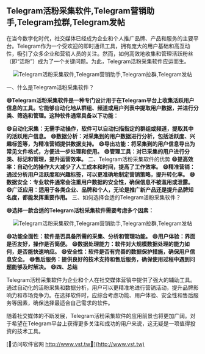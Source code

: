 ## **Telegram活粉采集软件,Telegram营销助手,Telegram拉群,Telegram发帖**

在当今数字化时代，社交媒体已经成为企业和个人推广品牌、产品和服务的主要平台。Telegram作为一个受欢迎的即时通讯工具，拥有庞大的用户基础和高互动性，吸引了众多企业和营销人员的关注。然而，如何高效地收集和管理活跃粉丝（即“活粉”）成为了一个关键问题。为此，Telegram活粉采集软件应运而生。

 <center><img src="https://vst.tw/MP4/tuiguang/png/1.png" alt="Telegram活粉采集软件,Telegram营销助手,Telegram拉群,Telegram发帖"></center>

一、什么是Telegram活粉采集软件？

**😄Telegram活粉采集软件是一种专门设计用于在Telegram平台上收集活跃用户信息的工具。它能够自动化地从群组、频道或用户列表中提取用户数据，并进行分类、筛选和管理。这种软件通常具备以下功能：**

**😄自动化采集：无需手动操作，软件可以自动扫描指定的群组或频道，提取其中的活跃用户信息。**
**😄数据分析：对采集到的用户数据进行分析，包括活跃度、兴趣标签等，为精准营销提供数据支持。**
**😄导出功能：将采集到的用户信息导出为常见文件格式，方便进一步处理和使用。**
**😄管理工具：对已采集的用户进行分类、标记和管理，提升运营效率。**
二、Telegram活粉采集软件的优势
**😄提高效率：自动化的操作大大减少了人工成本和时间，提高了工作效率。**
**😄精准营销：通过分析用户活跃度和兴趣标签，可以更准确地制定营销策略，提升转化率。**
**😄数据安全：专业软件通常会注重用户数据的安全性，确保信息不被滥用或泄露。**
**😄广泛应用：适用于各类企业、品牌和个人，无论是推广新产品还是提升品牌知名度，都能发挥重要作用。**
三、如何选择合适的Telegram活粉采集软件？

**😄选择一款合适的Telegram活粉采集软件需要考虑多个因素：**

 <center><img src="https://vst.tw/MP4/tuiguang/png/7.png" alt="Telegram活粉采集软件,Telegram营销助手,Telegram拉群,Telegram发帖"></center>

**😄功能全面性：软件是否具备所需的采集、分析和管理功能。**
**😄用户体验：界面是否友好，操作是否简便。**
**😄数据处理能力：软件对大规模数据处理的能力如何，是否能快速响应。**
**😄安全性：软件是否有完善的数据保护措施，确保用户信息安全。**
**😄售后服务：提供良好的技术支持和售后服务，确保使用过程中遇到问题能够及时解决。**
**😄四、总结**

Telegram活粉采集软件为企业和个人在社交媒体营销中提供了强大的辅助工具。通过自动化的活粉采集和数据分析，用户可以更精准地进行营销活动，提升品牌影响力和市场竞争力。在选择软件时，应综合考虑功能、用户体验、安全性和售后服务等因素，确保选择最适合自己需求的软件。

随着社交媒体的不断发展，Telegram活粉采集软件的应用前景也将更加广阔。对于希望在Telegram平台上获得更多关注和成功的用户来说，这无疑是一项值得投资的技术工具。


[👻访问软件官网 http://www.vst.tw👻](http://www.vst.tw)
